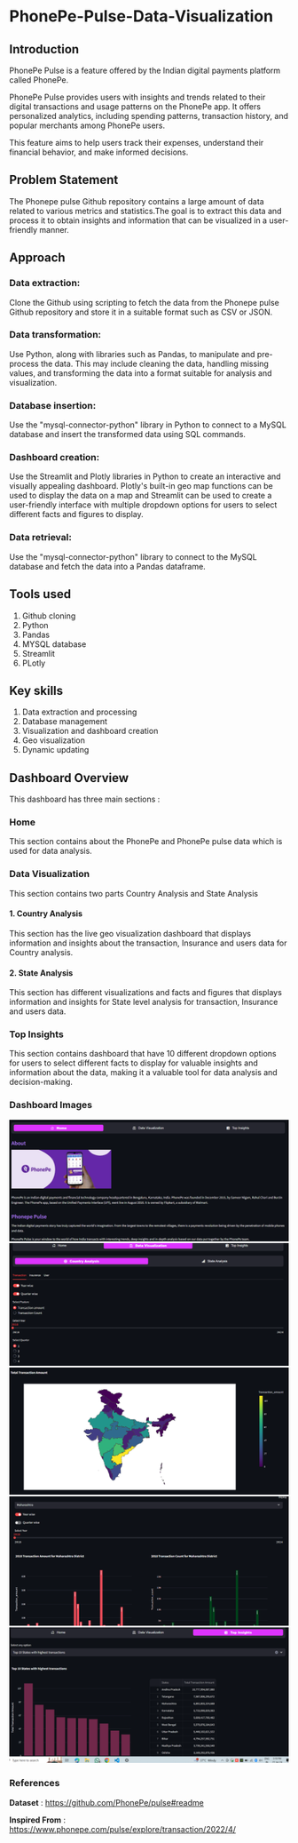 # PhonePe-Pulse-Data-Visualization


## Introduction
PhonePe Pulse is a feature offered by the Indian digital payments platform called PhonePe.

PhonePe Pulse provides users with insights and trends related to their digital transactions and usage patterns on the PhonePe app. It offers personalized analytics, including spending patterns, transaction history, and popular merchants among PhonePe users.

This feature aims to help users track their expenses, understand their financial behavior, and make informed decisions.


## Problem Statement
The Phonepe pulse Github repository contains a large amount of data related to various metrics and statistics.The goal is to extract this data and process it to obtain insights and information that can be visualized in a user-friendly manner.


## Approach

### Data extraction: 
Clone the Github using scripting to fetch the data from the Phonepe pulse Github repository and store it in a suitable format such as CSV or JSON.

### Data transformation: 
Use Python, along with libraries such as Pandas, to manipulate and pre-process the data. 
This may include cleaning the data, handling missing values, and transforming the data into a format suitable for analysis and visualization.

### Database insertion: 
Use the "mysql-connector-python" library in Python to connect to a MySQL database and insert the transformed data using SQL commands.

### Dashboard creation: 
Use the Streamlit and Plotly libraries in Python to create an interactive and visually appealing dashboard. 
Plotly's built-in geo map functions can be used to display the data on a map and 
Streamlit can be used to create a user-friendly interface with multiple dropdown options for users to select different facts and figures to display.

### Data retrieval: 
Use the "mysql-connector-python" library to connect to the MySQL database and fetch the data into a Pandas dataframe.


## Tools used

1. Github cloning
2. Python
3. Pandas
4. MYSQL database
5. Streamlit
6. PLotly

## Key skills

1. Data extraction and processing
2. Database management
3. Visualization and dashboard creation
4. Geo visualization
5. Dynamic updating


## Dashboard Overview

This dashboard has three main sections :

### Home

This section contains about the PhonePe and PhonePe pulse data which is used for data analysis.

### Data Visualization 

This section contains two parts Country Analysis and State Analysis

#### 1. Country Analysis

This section has the live geo visualization dashboard that displays information and insights about the transaction, Insurance and users data for Country analysis.

#### 2. State Analysis

This section has different visualizations and facts and figures that displays information and insights for State level analysis for transaction, Insurance and users data.


### Top Insights

This section contains dashboard that have 10 different dropdown options for users to select different facts to display for valuable insights and information about the data, making it a valuable tool for data analysis and decision-making.


### Dashboard Images

![Home](https://github.com/Sakthipavithran16/PhonePe-Pulse-Data-Visualization/blob/main/Home.PNG)
![Country1](https://github.com/Sakthipavithran16/PhonePe-Pulse-Data-Visualization/blob/main/country1.PNG)
![Country2](https://github.com/Sakthipavithran16/PhonePe-Pulse-Data-Visualization/blob/main/country%202.PNG)
![state](https://github.com/Sakthipavithran16/PhonePe-Pulse-Data-Visualization/blob/main/state.PNG)
![top](https://github.com/Sakthipavithran16/PhonePe-Pulse-Data-Visualization/blob/main/top.PNG)


### References

**Dataset** : https://github.com/PhonePe/pulse#readme

**Inspired From** : https://www.phonepe.com/pulse/explore/transaction/2022/4/






